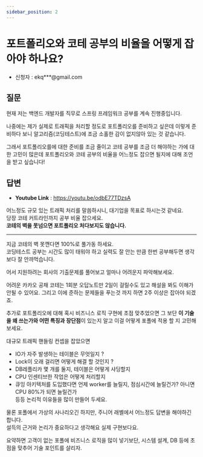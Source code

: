 ```yaml
---
sidebar_position: 2
---
```


# 포트폴리오와 코테 공부의 비율을 어떻게 잡아야 하나요?
- 신청자 : ekq***@gmail.com

## 질문  

현재 저는 백엔드 개발자를 직무로 스프링 프레임워크 공부를 계속 진행중입니다.   

나중에는 제가 실제로 트래픽을 처리할 정도로 포트폴리오를 준비하고 싶은데 이렇게 준비하다 보니 알고리즘(코딩테스트)에 조금 소홀한 감이 없지않아 있는 것 같습니다.   

그래서 포트폴리오를에 대한 준비를 조금 줄이고 코테 공부를 조금 더 해야하는 가에 대한 고민이 많은데 포트폴리오와 코테 공부의 비율을 어느정도 잡으면 될지에 대해 조언을 받고 싶습니다!

## 답변

- **Youtube Link** : https://youtu.be/odbE77TDzsA


어느정도 규모 있는 트래픽 처리를 말씀하시니, 대기업을 목표로 하시는것 같네요.  
당장 코테 커트라인까지 공부 비율 잡으세요.   
**코테의 벽을 못넘으면 포트폴리오 처다보지도 않습니다.**  

---

지금 코테의 벽 못깬다면 100%로 풀가동 하세요.   
코딩테스트 공부는 시간도 많이 태워야 하고 실력도 잘 안는 만큼 한번 공부해두면 생각보다 잘 안까먹습니다.  

어서 지원하려는 회사의 기출문제를 풀어보고 얼마나 어려운지 파악해보세요.   

어려운 카카오 공채 코테는 1회분 오답노트만 2일이 걸릴수도 있고 해설을 봐도 이해가 안될 수 있어요. 그리고 이에 준하는 문제들을 푸는것 까지 하면 2주 이상은 잡아야 되겠죠.  

추가로 포트폴리오에 대해 혹시 비즈니스 로직 구현에 초점 맞추었으면 그 보단 **이 기술을 왜 쓰는가와 어떤 특징과 장단점**이 있는지 알고 이걸 어떻게 포폴에 적용 할 지 고민해 보세요. 

대규모 트래픽 핸들링 컨셉을 잡았으면 
- IO가 자주 발생하는 테이블은 무엇일지 ? 
- Lock이 오래 걸리면 어떻게 해결 할 것인지 ? 
- DB레플리카 몇 개를 둘지, 테이블은 어떻게 샤딩할지  
- CPU 인센티브한 작업은 어떻게 처리할지
- 큐잉 아키텍처를 도입했다면 언제 worker를 늘릴지, 점심시간에 늘릴건가? 아니면 CPU 80%가 되면 늘릴건가   
등등 논리적 이유들을 많이 만들어 두세요.   

물론 포폴에서 가상의 사나리오긴 하지만, 주니어 래벨에서 어느정도 답변을 해야하긴 합니다.    
설득의 근거와 논리가 중요하다고 생각해요 실제 구현보다요.    

요약하면 고객이 없는 포폴에 비즈니스 로직을 많이 넣기보단, 시스템 설계, DB 등에 초점을 맞추어 기술 포인트를 살리자.